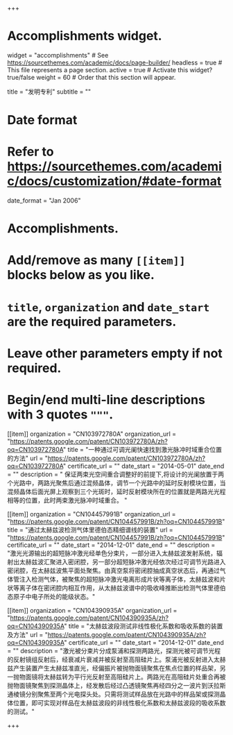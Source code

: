 +++
# Accomplishments widget.
widget = "accomplishments"  # See https://sourcethemes.com/academic/docs/page-builder/
headless = true  # This file represents a page section.
active = true  # Activate this widget? true/false
weight = 60  # Order that this section will appear.

title = "发明专利"
subtitle = ""

# Date format
#   Refer to https://sourcethemes.com/academic/docs/customization/#date-format
date_format = "Jan 2006"

# Accomplishments.
#   Add/remove as many `[[item]]` blocks below as you like.
#   `title`, `organization` and `date_start` are the required parameters.
#   Leave other parameters empty if not required.
#   Begin/end multi-line descriptions with 3 quotes `"""`.

[[item]]
  organization = "CN103972780A"
  organization_url = "https://patents.google.com/patent/CN103972780A/zh?oq=CN103972780A"
  title = "一种通过可调光阑快速找到激光脉冲时域重合位置的方法"
  url = "https://patents.google.com/patent/CN103972780A/zh?oq=CN103972780A"
  certificate_url = ""
  date_start = "2014-05-01"
  date_end = ""
  description = " 保证两束光空间重合调整好的前提下,将设计的光阑放置于两个光路中，两路光聚焦后通过混频晶体，调节一个光路中的延时反射模块位置，当混频晶体后面光屏上观察到三个光斑时，延时反射模块所在的位置就是两路光光程相等的位置，此时两束激光脉冲时域重合。 "
  
[[item]]
  organization = "CN104457991B"
  organization_url = "https://patents.google.com/patent/CN104457991B/zh?oq=CN104457991B"
  title = "通过太赫兹波检测气体里德伯态精细谱线的装置"
  url = "https://patents.google.com/patent/CN104457991B/zh?oq=CN104457991B"
  certificate_url = ""
  date_start = "2014-12-01"
  date_end = ""
  description = "激光光源输出的超短脉冲激光经单色分束片，一部分进入太赫兹波发射系统，辐射出太赫兹波汇聚进入密闭腔，另一部分超短脉冲激光经依次经过可调节光路进入密闭腔，在太赫兹波焦平面处聚焦。由真空泵将密闭腔抽成真空状态后，再通过气体管注入检测气体，被聚焦的超短脉冲激光电离形成片状等离子体，太赫兹波和片状等离子体在密闭腔内相互作用，从太赫兹波谱中的吸收峰推断出检测气体里德伯态原子中电子所处的能级状态。"

[[item]]
  organization = "CN104390935A"
  organization_url = "https://patents.google.com/patent/CN104390935A/zh?oq=CN104390935A"
  title = "太赫兹波段测试非线性极化系数和吸收系数的装置及方法"
  url = "https://patents.google.com/patent/CN104390935A/zh?oq=CN104390935A"
  certificate_url = ""
  date_start = "2014-12-01"
  date_end = ""
  description = "激光被分束片分成泵浦和探测两路光，探测光被可调节光程的反射镜组反射后，经衰减片衰减并被反射至高阻硅片上。泵浦光被反射进入太赫兹产生装置产生太赫兹准直光，经偏振片被抛物面镜聚焦在焦点位置的样品架，另一抛物面镜将太赫兹转为平行光反射至高阻硅片上。两路光在高阻硅片处重合再被抛物面镜聚焦到探测晶体上，经发散后经过凸透镜聚焦再经四分之一波片到沃拉斯通棱镜分别聚焦至两个光电探头处。只需将测试样品放在光路中的样品架或探测晶体位置，即可实现对样品在太赫兹波段的非线性极化系数和太赫兹波段的吸收系数的测试。"
  
+++
